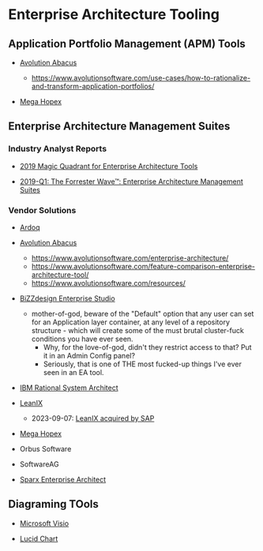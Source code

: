 
# Enterprise Architecture Tooling

## Application Portfolio Management (APM) Tools
- [Avolution Abacus](https://www.avolutionsoftware.com/abacus/)
  + https://www.avolutionsoftware.com/use-cases/how-to-rationalize-and-transform-application-portfolios/


- [Mega Hopex](https://www.mega.com)


## Enterprise Architecture Management Suites

### Industry Analyst Reports

- [2019 Magic Quadrant for Enterprise Architecture Tools ](https://www.gartner.com/en/documents/3970555)

- [2019-Q1: The Forrester Wave™: Enterprise Architecture Management Suites](https://www.forrester.com/report/The+Forrester+Wave+Enterprise+Architecture+Management+Suites+Q1+2019/-/E-RES144383)


### Vendor Solutions

- [Ardoq](https://www.ardoq.com/)


- [Avolution Abacus](https://www.avolutionsoftware.com/abacus/)
  + https://www.avolutionsoftware.com/enterprise-architecture/
  + https://www.avolutionsoftware.com/feature-comparison-enterprise-architecture-tool/
  + https://www.avolutionsoftware.com/resources/


- [BiZZdesign Enterprise Studio](https://bizzdesign.com/)
  + mother-of-god, beware of the "Default" option that any user can set for an Application layer container, at any level of a repository structure - which will create some of the must brutal cluster-fuck conditions you have ever seen.
    * Why, for the love-of-god, didn't they restrict access to that? Put it in an Admin Config panel?
    * Seriously, that is one of THE most fucked-up things I've ever seen in an EA tool.


- [IBM Rational System Architect](http://www.ibm.com/support/knowledgecenter/SS6RBX/sa_family_welcome.html)


- [LeanIX](https://www.leanix.net/en/)
  + 2023-09-07: [LeanIX acquired by SAP](https://www.linkedin.com/feed/update/urn:li:activity:7105442685317959680/)


- [Mega Hopex](https://www.mega.com)


- Orbus Software

- SoftwareAG

- [Sparx Enterprise Architect](http://www.sparxsystems.com/)


## Diagraming TOols
- [Microsoft Visio](https://products.office.com/en-us/visio/microsoft-visio-plans-and-pricing-compare-visio-options?tab=tabs-1)


- [Lucid Chart](https://www.lucidchart.com/)

